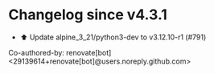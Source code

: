 # Changelog since v4.3.1
- ⬆️ Update alpine_3_21/python3-dev to v3.12.10-r1 (#791)

Co-authored-by: renovate[bot] <29139614+renovate[bot]@users.noreply.github.com> 
